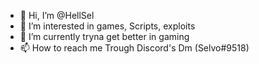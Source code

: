 - 👋 Hi, I’m @HellSel
- 👀 I’m interested in games, Scripts, exploits
- 🌱 I’m currently tryna get better in gaming
- 📫 How to reach me Trough Discord's Dm (Selvo#9518)
<!---
HellSel/HellSel is a ✨ special ✨ repository because its `README.md` (this file) appears on your GitHub profile.
You can click the Preview link to take a look at your changes.
--->
